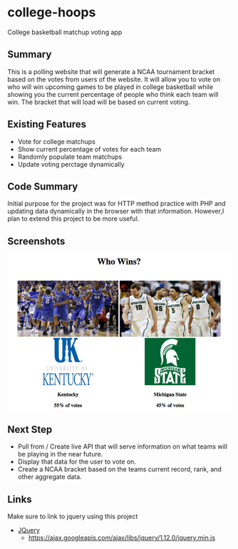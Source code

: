 # college-hoops
College basketball matchup voting app

## Summary
This is a polling website that will generate a NCAA tournament bracket based on the votes from users of the website.  It will allow you to vote on who will win upcoming games to be played in college basketball while showing you the current percentage of people who think each team will win.  The bracket that will load will be based on current voting.

## Existing Features
* Vote for college matchups
* Show current percentage of votes for each team 
* Randomly populate team matchups
* Update voting perctage dynamically

## Code Summary
Initial purpose for the project was for HTTP method practice with PHP and updating data dynamically in the browser with that information.  However,I plan to extend this project to be more useful.

## Screenshots
![](https://github.com/wkwyatt/college-hoops/blob/master/images/screen.png)

## Next Step
* Pull from / Create live API that will serve information on what teams will be playing in the near future.
* Display that data for the user to vote on.
* Create a NCAA bracket based on the teams current record, rank, and other aggregate data.

## Links
Make sure to link to jquery using this project
* [JQuery](https://developers.google.com/speed/libraries/)
	* https://ajax.googleapis.com/ajax/libs/jquery/1.12.0/jquery.min.js


